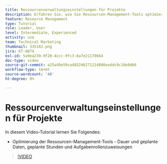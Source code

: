 ```yaml
---
title: Ressourcenverwaltungseinstellungen für Projekte
description: Erfahren Sie, wie Sie Ressourcen-Management-Tools optimieren - Zeiträume und geplante Daten, geplante Stunden und Aufgabenrollenzuweisungen.
feature: Resource Management
type: Tutorial
role: Leader, User
level: Intermediate, Experienced
activity: use
team: Technical Marketing
thumbnail: 335162.png
jira: KT-8874
exl-id: 5a9ea239-9f20-4ccc-9fc3-8a7e21178664
doc-type: video
source-git-commit: a25a49e59ca483246271214886ea4dc9c10e8d66
workflow-type: tm+mt
source-wordcount: '48'
ht-degree: 0%

---
```


# Ressourcenverwaltungseinstellungen für Projekte

In diesem Video-Tutorial lernen Sie Folgendes:

* Optimierung der Ressourcen-Management-Tools - Dauer und geplante Daten, geplante Stunden und Aufgabenrollenzuweisungen

>[!VIDEO](https://video.tv.adobe.com/v/335162/?quality=12&learn=on)
